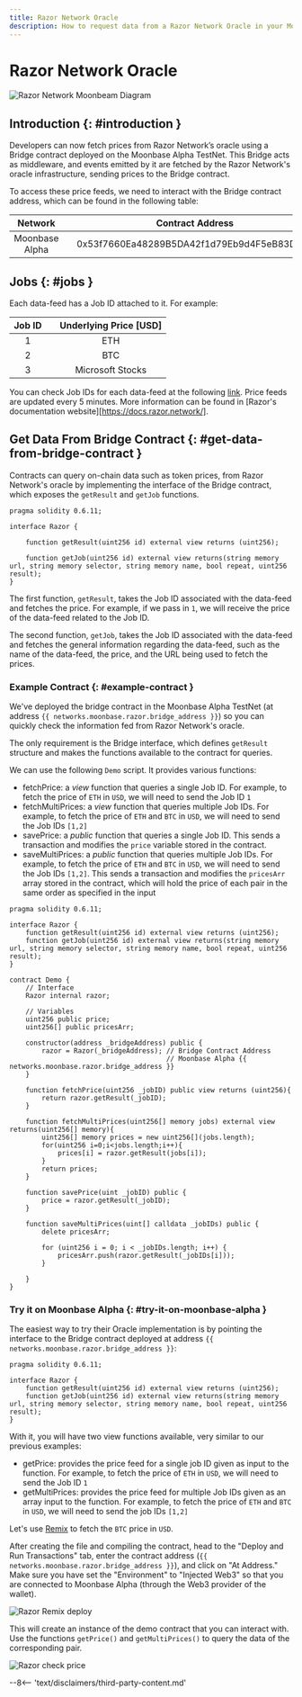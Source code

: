 ```yaml
---
title: Razor Network Oracle
description: How to request data from a Razor Network Oracle in your Moonbeam Ethereum DApp using smart contracts
---
```


# Razor Network Oracle

![Razor Network Moonbeam Diagram](/images/builders/integrations/oracles/razor/razor-banner.png)

## Introduction {: #introduction } 

Developers can now fetch prices from Razor Network’s oracle using a Bridge contract deployed on the Moonbase Alpha TestNet. This Bridge acts as middleware, and events emitted by it are fetched by the Razor Network's oracle infrastructure, sending prices to the Bridge contract.

To access these price feeds, we need to interact with the Bridge contract address, which can be found in the following table:

|     Network    | |         Contract Address        |
|:--------------:|-|:------------------------------------------:|
| Moonbase Alpha | | 0x53f7660Ea48289B5DA42f1d79Eb9d4F5eB83D3BE |

## Jobs {: #jobs } 

Each data-feed has a Job ID attached to it. For example:

|    Job ID    | |    Underlying Price [USD]  |
|:------------:|-|:--------------------------:|
|       1      | |            ETH             |
|       2      | |            BTC             |
|       3      | |      Microsoft Stocks      |

You can check Job IDs for each data-feed at the following [link](https://razorscan.io/#/custom). Price feeds are updated every 5 minutes. More information can be found in [Razor's documentation website][https://docs.razor.network/].

## Get Data From Bridge Contract {: #get-data-from-bridge-contract } 

Contracts can query on-chain data such as token prices, from Razor Network's oracle by implementing the interface of the Bridge contract, which exposes the `getResult` and `getJob` functions.

```
pragma solidity 0.6.11;

interface Razor {
    
    function getResult(uint256 id) external view returns (uint256);
    
    function getJob(uint256 id) external view returns(string memory url, string memory selector, string memory name, bool repeat, uint256 result);
}
```

The first function, `getResult`, takes the Job ID associated with the data-feed and fetches the price. For example, if we pass in `1`, we will receive the price of the data-feed related to the Job ID.

The second function, `getJob`, takes the Job ID associated with the data-feed and fetches the general information regarding the data-feed, such as the name of the data-feed, the price, and the URL being used to fetch the prices.

### Example Contract {: #example-contract } 

We've deployed the bridge contract in the Moonbase Alpha TestNet (at address `{{ networks.moonbase.razor.bridge_address }}`) so you can quickly check the information fed from Razor Network's oracle. 

The only requirement is the Bridge interface, which defines `getResult` structure and makes the functions available to the contract for queries.


We can use the following `Demo` script. It provides various functions:

 - fetchPrice: a _view_ function that queries a single Job ID. For example, to fetch the price of `ETH` in `USD`, we will need to send the Job ID `1`
 - fetchMultiPrices: a _view_ function that queries multiple Job IDs. For example, to fetch the price of `ETH` and `BTC` in `USD`, we will need to send the Job IDs `[1,2]`
 - savePrice: a _public_ function that queries a single Job ID. This sends a transaction and modifies the `price` variable stored in the contract.
 - saveMultiPrices: a _public_ function that queries multiple Job IDs. For example, to fetch the price of `ETH` and `BTC` in `USD`, we will need to send the Job IDs `[1,2]`. This sends a transaction and modifies the `pricesArr` array stored in the contract, which will hold the price of each pair in the same order as specified in the input

```solidity
pragma solidity 0.6.11;

interface Razor {
    function getResult(uint256 id) external view returns (uint256);
    function getJob(uint256 id) external view returns(string memory url, string memory selector, string memory name, bool repeat, uint256 result);
}

contract Demo {
    // Interface
    Razor internal razor;
    
    // Variables
    uint256 public price;
    uint256[] public pricesArr;

    constructor(address _bridgeAddress) public {
        razor = Razor(_bridgeAddress); // Bridge Contract Address
                                       // Moonbase Alpha {{ networks.moonbase.razor.bridge_address }}
    }

    function fetchPrice(uint256 _jobID) public view returns (uint256){
        return razor.getResult(_jobID);
    }
    
    function fetchMultiPrices(uint256[] memory jobs) external view returns(uint256[] memory){
        uint256[] memory prices = new uint256[](jobs.length);
        for(uint256 i=0;i<jobs.length;i++){
            prices[i] = razor.getResult(jobs[i]);
        }
        return prices;
    }
    
    function savePrice(uint _jobID) public {
        price = razor.getResult(_jobID);
    }

    function saveMultiPrices(uint[] calldata _jobIDs) public {
        delete pricesArr;
        
        for (uint256 i = 0; i < _jobIDs.length; i++) {
            pricesArr.push(razor.getResult(_jobIDs[i]));
        }

    }
}
```

### Try it on Moonbase Alpha {: #try-it-on-moonbase-alpha } 

The easiest way to try their Oracle implementation is by pointing the interface to the Bridge contract deployed at address `{{ networks.moonbase.razor.bridge_address }}`:

```solidity
pragma solidity 0.6.11;

interface Razor {
    function getResult(uint256 id) external view returns (uint256);
    function getJob(uint256 id) external view returns(string memory url, string memory selector, string memory name, bool repeat, uint256 result);
}
```

With it, you will have two view functions available, very similar to our previous examples:

 - getPrice: provides the price feed for a single job ID given as input to the function. For example, to fetch the price of `ETH` in `USD`, we will need to send the Job ID `1`
 - getMultiPrices: provides the price feed for multiple Job IDs given as an array input to the function. For example, to fetch the price of `ETH` and `BTC` in `USD`, we will need to send the job IDs `[1,2]`

Let's use [Remix](/builders/tools/remix/) to fetch the `BTC` price in `USD`.

After creating the file and compiling the contract, head to the "Deploy and Run Transactions" tab, enter the contract address (`{{ networks.moonbase.razor.bridge_address }}`), and click on "At Address." Make sure you have set the "Environment" to "Injected Web3" so that you are connected to Moonbase Alpha (through the Web3 provider of the wallet). 

![Razor Remix deploy](/images/builders/integrations/oracles/razor/razor-demo-1.png)

This will create an instance of the demo contract that you can interact with. Use the functions `getPrice()` and `getMultiPrices()` to query the data of the corresponding pair.

![Razor check price](/images/builders/integrations/oracles/razor/razor-demo-2.png)

--8<-- 'text/disclaimers/third-party-content.md'
